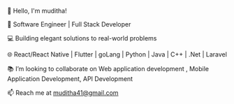 👋 Hello, I'm muditha!

🚀 Software Engineer | Full Stack Developer

💻 Building elegant solutions to real-world problems

🌐 React/React Native | Flutter | goLang | Python | Java | C++ | .Net | Laravel

📚  I’m looking to collaborate on Web application development , Mobile Application Development, API Development

📫 Reach me at muditha41@gmail.com
